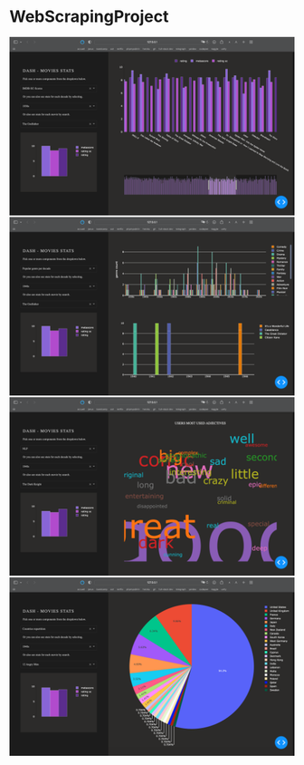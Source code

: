 # WebScrapingProject

![Alt text](screens/s1.png)
![Alt text](screens/s2.png)
![Alt text](screens/s3.png)
![Alt text](screens/s4.png)

